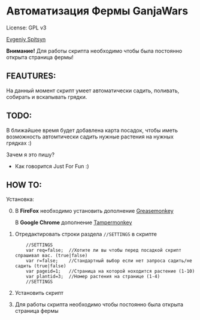 Автоматизация Фермы GanjaWars
==========

License: GPL v3

[Evgeniy Spitsyn](http://spitsyn.net)

__Внимание!__ Для работы скрипта необходимо чтобы была постоянно открыта страница фермы!

FEAUTURES:
--------------------

На данный момент скрипт умеет автоматически садить, поливать, собирать и вскапывать грядки.

TODO:
----------

В ближайшее время будет добавлена карта посадок, чтобы иметь возможность автомтически садить нужные растения на нужных грядках :)

Зачем я это пишу?
- Как говорится Just For Fun :)

HOW TO:
----------

Установка:

0.  В __FireFox__ необходимо установить дополнение [Greasemonkey](https://addons.mozilla.org/en-US/firefox/addon/greasemonkey/)

    В __Google Chrome__ дополнение [Tampermonkey](https://chrome.google.com/webstore/detail/tampermonkey/dhdgffkkebhmkfjojejmpbldmpobfkfo)

1.  Отредактировать строки раздела `//SETTINGS` в скрипте

    ```JS
        //SETTINGS
        var req=false;  //Хотите ли вы чтобы перед посадкой скрипт спрашивал вас. (true|false)
        var r=false;    //Стандартный выбор если нет запроса садить/не садить (true|false)
        var pageid=1;   //Страница на которой ноходится растение (1-10)
        var plantid=3;  //Номер растения на странице (1-4)
        //SETTINGS
    ```

2.  Установить скрипт

3.  Для работы скрипта необходимо чтобы постоянно была открыта страница фермы
